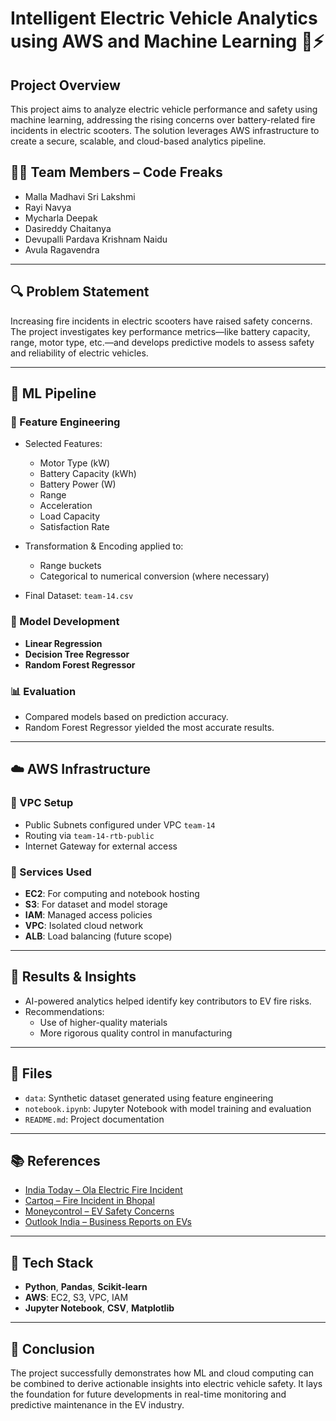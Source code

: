 # Intelligent Electric Vehicle Analytics using AWS and Machine Learning 🚗⚡

## Project Overview

This project aims to analyze electric vehicle performance and safety using machine learning, addressing the rising concerns over battery-related fire incidents in electric scooters. The solution leverages AWS infrastructure to create a secure, scalable, and cloud-based analytics pipeline.

## 👨‍💻 Team Members – Code Freaks
- Malla Madhavi Sri Lakshmi  
- Rayi Navya  
- Mycharla Deepak  
- Dasireddy Chaitanya  
- Devupalli Pardava Krishnam Naidu  
- Avula Ragavendra  

---

## 🔍 Problem Statement

Increasing fire incidents in electric scooters have raised safety concerns. The project investigates key performance metrics—like battery capacity, range, motor type, etc.—and develops predictive models to assess safety and reliability of electric vehicles.

---

## 🧠 ML Pipeline

### 🔹 Feature Engineering
- Selected Features:
  - Motor Type (kW)
  - Battery Capacity (kWh)
  - Battery Power (W)
  - Range
  - Acceleration
  - Load Capacity
  - Satisfaction Rate

- Transformation & Encoding applied to:
  - Range buckets
  - Categorical to numerical conversion (where necessary)

- Final Dataset: `team-14.csv`

### 🔹 Model Development
- **Linear Regression**
- **Decision Tree Regressor**
- **Random Forest Regressor**

### 📊 Evaluation
- Compared models based on prediction accuracy.
- Random Forest Regressor yielded the most accurate results.

---

## ☁️ AWS Infrastructure

### 🔸 VPC Setup
- Public Subnets configured under VPC `team-14`
- Routing via `team-14-rtb-public`
- Internet Gateway for external access

### 🔸 Services Used
- **EC2**: For computing and notebook hosting  
- **S3**: For dataset and model storage  
- **IAM**: Managed access policies  
- **VPC**: Isolated cloud network  
- **ALB**: Load balancing (future scope)  

---

## 🔬 Results & Insights

- AI-powered analytics helped identify key contributors to EV fire risks.
- Recommendations:
  - Use of higher-quality materials
  - More rigorous quality control in manufacturing

---

## 📁 Files

- `data`: Synthetic dataset generated using feature engineering
- `notebook.ipynb`: Jupyter Notebook with model training and evaluation
- `README.md`: Project documentation

---

## 📚 References

- [India Today – Ola Electric Fire Incident](https://www.indiatoday.in/india/story/ola-electric-scooter-recall-fire-incident-battery-system-1941302-2022-04-24)  
- [Cartoq – Fire Incident in Bhopal](https://www.cartoq.com/ola-s1-pro-fire-in-bhopal/)  
- [Moneycontrol – EV Safety Concerns](https://www.moneycontrol.com/news/)  
- [Outlook India – Business Reports on EVs](https://www.outlookindia.com/)

---

## 🚀 Tech Stack
- **Python**, **Pandas**, **Scikit-learn**
- **AWS**: EC2, S3, VPC, IAM
- **Jupyter Notebook**, **CSV**, **Matplotlib**

---

## 📝 Conclusion

The project successfully demonstrates how ML and cloud computing can be combined to derive actionable insights into electric vehicle safety. It lays the foundation for future developments in real-time monitoring and predictive maintenance in the EV industry.

